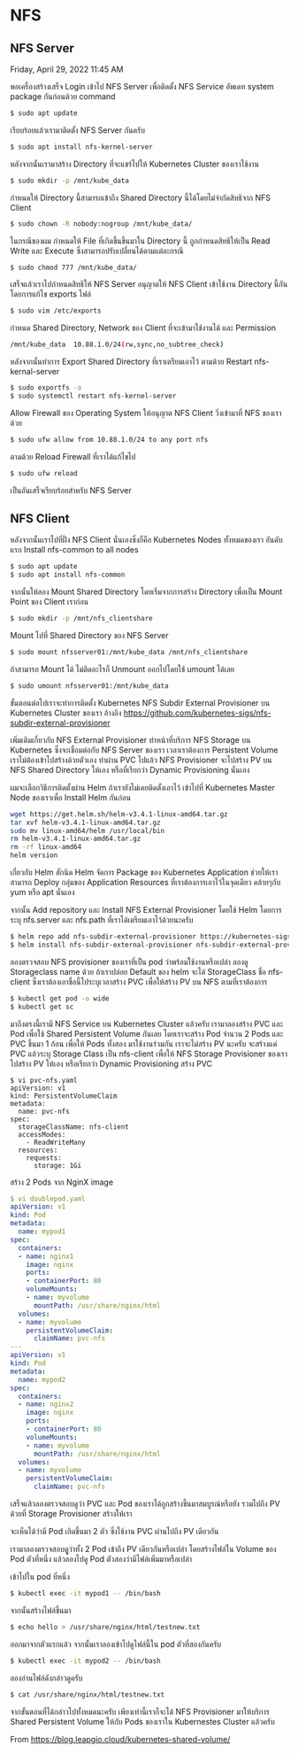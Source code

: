 # NFS

## NFS Server

Friday, April 29, 2022
11:45 AM

พอเครื่องสร้างเสร็จ Login เข้าไป NFS Server เพื่อติดตั้ง NFS Service อัพเดท system package กันก่อนด้วย command

```bash
$ sudo apt update
```

เรียบร้อยแล้วเรามาติดตั้ง NFS Server กันครับ

```bash
$ sudo apt install nfs-kernel-server
```

หลังจากนั้นเรามาสร้าง Directory ที่จะแชร์ไปให้ Kubernetes Cluster ของเราใช้งาน

```bash
$ sudo mkdir -p /mnt/kube_data
```

กำหนดให้ Directory นี้สามารถเข้าถึง Shared Directory นี้ได้โดยไม่จำกัดสิทธิจาก NFS Client

```bash
$ sudo chown -R nobody:nogroup /mnt/kube_data/
```

ในกรณีของผม กำหนดให้ File ที่เกิดขึ้นขึ้นมาใน Directory นี้ ถูกกำหนดสิทธิให้เป็น Read Write และ Execute ซึ่งสามารถปรับเปลี่ยนได้ตามแต่ละกรณี

```bash
$ sudo chmod 777 /mnt/kube_data/
```

เสร็จแล้วเราไปกำหนดสิทธิให้ NFS Server อนุญาตให้ NFS Client เข้าใช้งาน Directory นี้กัน โดยการแก้ไข exports ไฟล์

```bash
$ sudo vim /etc/exports
```

กำหนด Shared Directory, Network ของ Client ที่จะเข้ามาใช้งานได้ และ Permission

```bash
/mnt/kube_data  10.88.1.0/24(rw,sync,no_subtree_check)
```

หลังจากนั้นทำการ Export Shared Directory ที่เราเตรียมเอาไว้ ตามด้วย Restart nfs-kernal-server

```bash
$ sudo exportfs -a
$ sudo systemctl restart nfs-kernel-server
```

Allow Firewall ของ Operating System ให้อนุญาต NFS Client วิ่งเข้ามาที่ NFS ของเราด้วย

```bash
$ sudo ufw allow from 10.88.1.0/24 to any port nfs
```

ตามด้วย Reload Firewall ที่เราได้แก้ไขไป

```bash
$ sudo ufw reload
```

เป็นอันเสร็จเรียบร้อยสำหรับ NFS Server 

## NFS Client

หลังจากนั้นเราไปที่ฝั่ง NFS Client นั่นเองซึ่งก็คือ Kubernetes Nodes ทั้งหมดของเรา อันดับแรก Install nfs-common to all nodes

```bash
$ sudo apt update
$ sudo apt install nfs-common
```

จากนั้นให้ลอง Mount Shared Directory โดยเริ่มจากการสร้าง Directory เพื่อเป็น Mount Point ของ Client เราก่อน

```bash
$ sudo mkdir -p /mnt/nfs_clientshare
```

Mount ไปที่ Shared Directory ของ NFS Server

```bash
$ sudo mount nfsserver01:/mnt/kube_data /mnt/nfs_clientshare
```

ถ้าสามารถ Mount ได้ ไม่ติดอะไรก็ Unmount ออกไปโดยใช้ umount ได้เลย

```bash
$ sudo umount nfsserver01:/mnt/kube_data
```

ขั้นตอนต่อไปเราจะทำการติดตั้ง Kubernetes NFS Subdir External Provisioner บน Kubernetes Cluster ของเรา อ้างอิง https://github.com/kubernetes-sigs/nfs-subdir-external-provisioner

เพิ่มเติมเกี่ยวกับ NFS External Provisioner ทำหน้าที่บริการ NFS Storage บน Kubernetes ซึ่งจะเชื่อมต่อกับ NFS Server ของเรา เวลาเราต้องการ Persistent Volume เราไม่ต้องเข้าไปสร้างด้วยตัวเอง ทำผ่าน PVC ไปแล้ว NFS Provisioner จะไปสร้าง PV บน NFS Shared Directory ให้เอง หรือที่เรียกว่า Dynamic Provisioning นั่นเอง

ผมจะเลือกวิธีการติดตั้งผ่าน Helm ถ้าเรายังไม่เคยติดตั้งเอาไว้ เข้าไปที่ Kubernetes Master Node ของเราเพื่อ Install Helm กันก่อน

```bash
wget https://get.helm.sh/helm-v3.4.1-linux-amd64.tar.gz
tar xvf helm-v3.4.1-linux-amd64.tar.gz
sudo mv linux-amd64/helm /usr/local/bin
rm helm-v3.4.1-linux-amd64.tar.gz
rm -rf linux-amd64
helm version
```
เกี่ยวกับ Helm สักนิด Helm จัดการ Package ของ Kubernetes Application ช่วยให้เราสามารถ Deploy กลุ่มของ Application Resources ที่เราต้องการเอาไว้ในจุดเดียว คล้ายๆกับ yum หรือ apt นั่นเอง

จากนั้น Add repository และ Install NFS External Provisioner โดยใช้ Helm โดยการระบุ nfs.server และ nfs.path ที่เราได้เตรียมเอาไว้ด้วยนะครับ

```bash
$ helm repo add nfs-subdir-external-provisioner https://kubernetes-sigs.github.io/nfs-subdir-external-provisioner/
$ helm install nfs-subdir-external-provisioner nfs-subdir-external-provisioner/nfs-subdir-external-provisioner --set nfs.server=nfsserver01 --set nfs.path=/mnt/kube_data --set storageClass.volumeBindingMode=WaitForFirstConsumer
```

ลองตรวจสอบ NFS provisioner ของเราที่เป็น pod ว่าพร้อมใช้งานหรือเปล่า ลองดู Storageclass name ด้วย ถ้าเราปล่อย Default ของ helm จะได้ StorageClass ชื่อ nfs-client ซึ่งเราต้องเอาชื่อนี้ไประบุเวลาสร้าง PVC เพื่อให้สร้าง PV บน NFS ตามที่เราต้องการ

```bash
$ kubectl get pod -o wide
$ kubectl get sc
```

มาถึงตรงนี้เรามี NFS Service บน Kubernetes Cluster แล้วครับ เรามาลองสร้าง PVC และ Pod เพื่อใช้ Shared Persistent Volume กันเลย โดยเราจะสร้าง Pod จำนวน 2 Pods และ PVC ขึ้นมา 1 ก้อน เพื่อให้ Pods ทั้งสอง มาใช้งานร่วมกัน เราจะไม่สร้าง PV นะครับ จะสร้างแค่ PVC แล้วระบุ Storage Class เป็น nfs-client เพื่อให้ NFS Storage Provisioner ของเราไปสร้าง PV ให้เอง หรือเรียกว่า Dynamic Provisioning
สร้าง PVC

```
$ vi pvc-nfs.yaml
apiVersion: v1
kind: PersistentVolumeClaim
metadata:
  name: pvc-nfs
spec:
  storageClassName: nfs-client
  accessModes:
    - ReadWriteMany
  resources:
    requests:
      storage: 1Gi
```

สร้าง 2 Pods จาก NginX image

```yaml
$ vi doublepod.yaml
apiVersion: v1
kind: Pod
metadata:
  name: mypod1
spec:
  containers:
  - name: nginx1
    image: nginx
    ports:
    - containerPort: 80
    volumeMounts:
    - name: myvolume
      mountPath: /usr/share/nginx/html
  volumes:
  - name: myvolume
    persistentVolumeClaim:
      claimName: pvc-nfs
---
apiVersion: v1
kind: Pod
metadata:
  name: mypod2
spec:
  containers:
  - name: nginx2
    image: nginx
    ports:
    - containerPort: 80
    volumeMounts:
    - name: myvolume
      mountPath: /usr/share/nginx/html
  volumes:
  - name: myvolume
    persistentVolumeClaim:
      claimName: pvc-nfs
```

เสร็จแล้วลองตรวจสอบดูว่า PVC และ Pod ของเราได้ถูกสร้างขึ้นมาสมบูรณ์หรือยัง รวมไปถึง PV ด้วยที่ Storage Provisioner สร้างให้เรา

จะเห็นได้ว่ามี Pod เกิดขึ้นมา 2 ตัว ซึ่งใช้งาน PVC ผ่านไปถึง PV เดียวกัน

เรามาลองตรวจสอบดููว่าทั้ง 2 Pod เข้าถึง PV เดียวกันหรือเปล่า โดยสร้างไฟล์ใน Volume ของ Pod ตัวที่หนึ่ง แล้วลองไปดู Pod ตัวสองว่ามีไฟล์เพิ่มมาหรือเปล่า

เข้าไปใน pod ที่หนึ่ง

```bash
$ kubectl exec -it mypod1 -- /bin/bash
```

จากนั้นสร้างไฟล์ขึ้นมา

```bash
$ echo hello > /usr/share/nginx/html/testnew.txt
```

ออกมาจากตัวแรกแล้ว จากนั้นเราลองเข้าไปดูไฟล์นี้ใน pod ตัวที่สองกันครับ

```bash
$ kubectl exec -it mypod2 -- /bin/bash 
```

ลองอ่านไฟล์ดังกล่าวดูครับ

```bash
$ cat /usr/share/nginx/html/testnew.txt
```

จากขั้นตอนที่ได้กล่าวไปทั้งหมดนะครับ เพียงเท่านี้เราก็จะได้ NFS Provisioner มาให้บริการ Shared Persistent Volume ให้กับ Pods ของเราใน Kubernestes Cluster แล้วครับ 

From <https://blog.leapgio.cloud/kubernetes-shared-volume/>
